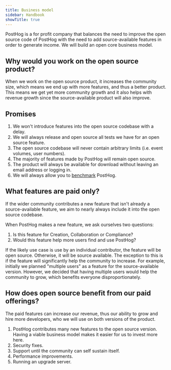 ```yaml
---
title: Business model
sidebar: Handbook
showTitle: true
---
```


PostHog is a for profit company that balances the need to improve the open source code of PostHog with the need to add source-available features in order to generate income. We will build an open core business model.

## Why would you work on the open source product?

When we work on the open source product, it increases the community size, which means we end up with more features, and thus a better product. This means we get yet more community growth and it also helps with revenue growth since the source-available product will also improve.

## Promises

1. We won't introduce features into the open source codebase with a delay.
1. We will always release and open source all tests we have for an open source feature.
1. The open source codebase will never contain arbitrary limits (i.e. event volumes, user numbers).
1. The majority of features made by PostHog will remain open source.
1. The product will always be available for download without leaving an email address or logging in.
1. We will always allow you to [benchmark](https://news.ycombinator.com/item?id=18103162) PostHog.

## What features are paid only?

If the wider community contributes a new feature that isn't already a source-available feature, we aim to nearly always include it into the open source codebase.

When PostHog makes a new feature, we ask ourselves two questions:

1. Is this feature for Creation, Collaboration or Compliance?
1. Would this feature help more users find and use PostHog?

If the likely use case is use by an individual contributor, the feature will be open source. Otherwise, it will be source available. The exception to this is if the feature will significantly help the community to increase. For example, initially we planned "multiple users" as a feature for the source-available version. However, we decided that having multiple users would help the community to grow, which benefits everyone disproportionately.

## How does open source benefit from our paid offerings?

The paid features can increase our revenue, thus our ability to grow and hire more developers, who we will use on both versions of the product.

1. PostHog contributes many new features to the open source version. Having a viable business model makes it easier for us to invest more here.
1. Security fixes.
1. Support until the community can self sustain itself.
1. Performance improvements.
1. Running an upgrade server.
